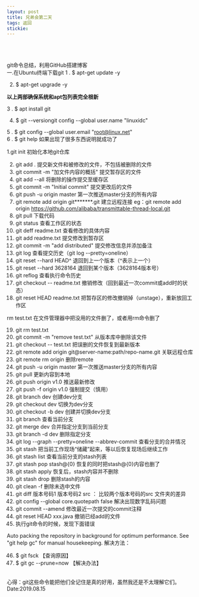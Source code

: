 ```yaml
---
layout: post
title: 兄弟会第二天
tags: 返回
stickie: 
---
```







<br>
<br>
<br>
git命令总结，利用GitHub搭建博客<br>                         
一.在Ubuntu终端下载git    
1 . $ apt-get update -y

2.  $ apt-get upgrade -y

**以上两部确保系统和apt包列表完全根新**

3 . $ apt install git

4.  $ git --versiongit config --global user.name "linuxidc"

5 . $ git config --global user.email "root@linux.net"     
6 . $ git help 如果出现了很多东西说明就成功了 

1.git init   初始化本地git仓库

2. git add . 提交新文件和被修改的文件，不包括被删除的文件
3. git commit -m "加文件内容的概括"      提交暂存区的文件 
4. git add --all 将删除的操作提交至缓存区
5. git commit -m "Initial commit" 提交更改后的文件
6. git push -u origin master 第一次推送master分支的所有内容
7. git remote add  origin git*******.git  建立远程连接 eg：git remote add  origin https://github.com/alibaba/transmittable-thread-local.git
8. git  pull 下载代码
9. git status 查看工作区的状态
10. git deff readme.txt 查看修改的具体内容
11. git add readme.txt 提交修改到暂存区
12. git commit -m "add distributed" 提交修改信息并添加备注
13. git log 查看提交历史（git log --pretty=oneline）
14. git reset --hard HEAD^ 退回到上一个版本（^表示上一个）
15. git reset --hard 3628164 退回到某个版本（3628164版本号）
16. git reflog 查看执行命令历史
17. git checkout -- readme.txt 撤销修改（回到最近一次commit或add时的状态）
18. git reset HEAD readme.txt 把暂存区的修改撤销掉（unstage），重新放回工作区

rm test.txt 在文件管理器中把没用的文件删了，或者用rm命令删了

19. git rm test.txt
20. git commit -m "remove test.txt" 从版本库中删除该文件
21. git checkout -- test.txt 把误删的文件恢复到最新版本
22. git remote add origin git@server-name:path/repo-name.git 关联远程仓库
23. git remote rm origin 删除remote
24. git push -u origin master 第一次推送master分支的所有内容
25. git pull 更新内容到本地
26. git push origin v1.0 推送最新修改
27. git push -f origin v1.0 强制提交（慎用）
28. git branch dev 创建dev分支
29. git checkout dev 切换为dev分支
30. git checkout -b dev 创建并切换dev分支
31. git branch 查看当前分支
32. git merge dev 合并指定分支到当前分支
33. git branch -d dev 删除指定分支
34. git log --graph --pretty=oneline --abbrev-commit 查看分支的合并情况
35. git stash 把当前工作现场“储藏”起来，等以后恢复现场后继续工作
36. git stash list 查看当前分支的stash列表
37. git stash pop stash@{0}  恢复的同时把stash@{0}内容也删了
38. git stash apply 恢复后，stash内容并不删除
39. git stash drop 删除stash的内容
40. git clean -f 删除未选中文件
41. git diff 版本号码1 版本号码2 src ： 比较两个版本号码的src 文件夹的差异
42. git config --global core.quotepath false 解决出现数字乱码问题
43. git commit --amend 修改最近一次提交的commit注释
44. git reset HEAD xxx.java 撤销已经add的文件
45. 执行git命令的时候，发现下面错误

Auto packing the repository in background for optimum performance.
See "git help gc" for manual housekeeping.
解决方法：

46. $ git fsck 【查询原因】
47. $ git gc --prune=now 【解决办法】

<br>心得：git这些命令能把他们全记住是真的好用，虽然我还是不太理解它们。
<br>Date:2019.08.15